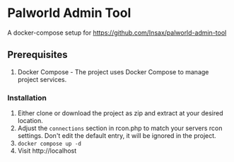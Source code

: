 # Palworld Admin Tool

A docker-compose setup for https://github.com/Insax/palworld-admin-tool

## Prerequisites

1. Docker Compose - The project uses Docker Compose to manage project services.

### Installation

1. Either clone or download the project as zip and extract at your desired location.
2. Adjust the `connections` section in rcon.php to match your servers rcon settings. Don't edit the default entry, it will be ignored in the project.
3. `docker compose up -d`
4. Visit http://localhost 